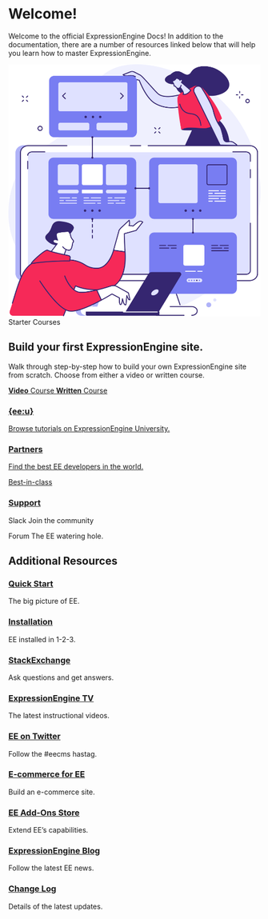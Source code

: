 <!--
    This source file is part of the open source project
    ExpressionEngine User Guide (https://github.com/ExpressionEngine/ExpressionEngine-User-Guide)

    @link      https://expressionengine.com/
    @copyright Copyright (c) 2003-2020, Packet Tide, LLC (https://packettide.com)
    @license   https://expressionengine.com/license Licensed under Apache License, Version 2.0
-->

# Welcome!

Welcome to the official ExpressionEngine Docs! In addition to the documentation, there are a number of resources linked below that will help you learn how to master ExpressionEngine.

<div id="welcome-introduce" class="max-w-full mx-auto p-8 lg:p-10 bg-white rounded-lg shadow-black flex mt-12 flex-wrap lg:flex-nowrap">
    <div class="w-64 h-64 mr-10 flex-shrink-0 mb-4 lg:mb-0">
        <img src="_images/welcome-image.svg" width="max-w-full mb-0">
    </div>
    <div class="mb-0">
        <span class="text-red font-bold uppercase text-xs mb-4 block tracking-wider">Starter Courses</span>
        <h2 class="text-purple-dark mb-4 leading-snug p-0 mt-0 border-none ">Build your first ExpressionEngine site.</h2>
        <p class="text-purple-dark text-base pb-7 mb-0">Walk through step-by-step how to build your own ExpressionEngine site from scratch. Choose from either a video or written course.</p>
        <p class="links-wrapper flex mb-0 flex-wrap xl:flex-nowrap">
            <a href="https://u.expressionengine.com/course/getting-started-with-expressionengine-video-course" class="inline-flex text-base h-12 leading-none justify-center items-center bg-red mb-4 xl:mb-0 mr-2.5 rounded-5 border border-solid border-red hover:bg-white hover:text-red" target="_BLANK">
                <strong>Video</strong>&nbsp;Course
                <i class="fas fa-arrow-right ml-2"></i>
            </a>
            <a href="https://u.expressionengine.com/course/introduction-to-building-an-expressionengine-site" class="inline-flex text-base h-12 leading-none justify-center items-center bg-red rounded-5 border border-solid border-red hover:bg-white hover:text-red" target="_BLANK">
                <strong>Written</strong>&nbsp;Course
                <i class="fas fa-arrow-right ml-2"></i>
            </a>
        </p>
    </div>
</div>

<div id="welcome-grid" class="grid grid-cols-1 lg:grid-cols-3 gap-x-6 gap-y-6 lg:gap-y-0 my-8">
    <a href="https://u.expressionengine.com" class="university rounded-lg bg-purple-new mb-0 text-white text-center overflow-hidden px-7 py-9 flex items-center justify-start flex-col relative border-none" target="_BLANK">
        <h3 class="text-3xl xl:text-5xl mb-7 mt-0 font-normal">{ee:u}</h3>
        <p class="text-base text-white text-opacity-80 mb-0">Browse tutorials on ExpressionEngine University.</p>
    </a>
    <a href="https://expressionengine.com/partners" class="partners rounded-lg bg-purple-lightest mb-0 text-center overflow-hidden pt-5 pb-7 px-7 flex items-center justify-center flex-col relative border-none" target="_BLANK">
        <span class="flex items-center justify-center rounded-full bg-purple-new p-4">
            <i class="fas fa-star text-4xl text-white text-opacity-50"></i>
        </span>
        <h3 class="text-purple-dark mt-3 mb-2">Partners</h3>
        <p class="text-base text-brand text-opacity-70 mb-0">Find the best EE developers in the world.</p>
    </a>
    <a href="https://expressionengine.com/support" class="support rounded-lg flex items-center justify-center flex-col bg-purple-regular text-white mb-0 relative h-56 lg:h-auto pt-5 pb-7 px-7 border-none" target="_BLANK">
        <p class="uppercase text-sm font-semibold mb-0">Best-in-class</p>
        <h3 class="m-0 font-semibold">Support</h3>
    </a>
</div>

<div id="welcome-links" class="grid grid-cols-1 lg:grid-cols-2 gap-x-7 gap-y-7 lg:gap-y-0 mb-12">
    <div class="slack rounded-lg bg-purple-regular pl-5 pr-6 py-3.5 relative flex mb-0 items-center">
        <p class="mr-4 flex-shrink-0 w-16 mb-0">
            <i class="fab fa-slack text-7xl text-white"></i>
        </p>
        <p class="mb-0 flex flex-wrap w-full items-center">
            <span class="title text-white font-semibold block w-full leading-none">Slack</span>
            <span class="flex text-base text-white text-opacity-70 w-full leading-none items-center">Join the community<i class="fas fa-arrow-right text-base ml-auto"></i></span>
        </p>
        <a href="https://expressionengine.com/blog/join-us-in-slack" class="absolute w-full h-full inset-0 border-none" target="_BLANK"></a>
    </div>
    <div class="forums rounded-lg bg-purple-lightest pl-5 pr-6 py-3.5 relative flex mb-0 items-center">
        <p class="mr-4 flex-shrink-0 w-16 h-16 bg-purple-tint rounded-5 flex items-center justify-center mb-0">
            <i class="fas fa-comment text-4xl text-white"></i>
        </p>
        <p class="mb-0 flex flex-wrap w-full items-center">
            <span class="title text-brand font-semibold block leading-none w-full">Forum</span>
            <span class="flex items-center text-base text-brand text-opacity-70 leading-none w-full">The EE watering hole.<i class="fas fa-arrow-right text-base ml-auto"></i></span>
        </p>
        <a href="https://expressionengine.com/forums" class="absolute w-full h-full inset-0 border-none" target="_BLANK"></a>
    </div>
</div>

<div id="welcome-resources">
    <h2 class="bold text-black mb-4 mt-0 pt-0 border-none">Additional Resources</h2>
    <div class="resources grid rid-cols-1 lg:grid-cols-3 gap-x-6 gap-y-4 lg:gap-y-8 pt-6 border-t border-gray">
        <div class="item relative pl-7 mb-0 border-none">
            <span class="absolute text-lg text-purple-light top-0.5 left-0"><i class="fas fa-bolt"></i></span>
            <div class="mb-0">
                <h3 class="text-lg text-purple-light font-semibold m-0"><a href="https://docs.expressionengine.com/v6/getting-started/the-big-picture.html">Quick Start</a></h3>
                <p class="text-sm mb-0 text-black text-opacity-45">The big picture of EE.</p>
            </div>
        </div>
        <div class="item relative pl-7 mb-0">
            <span class="absolute text-lg text-purple-light top-0.5 left-0"><i class="fas fa-download"></i></span>
            <div class="mb-0">
                <h3 class="text-lg text-purple-light font-semibold m-0"><a href="https://docs.expressionengine.com/v6/installation/installation.html" class="text-current">Installation</a></h3>
                <p class="text-sm mb-0 text-black text-opacity-45">EE installed in 1-2-3.</p>
            </div>
        </div>
        <div class="item relative pl-7 mb-0">
            <span class="absolute text-lg text-purple-light top-0.5 left-0"><i class="fab fa-stack-exchange"></i></span>
            <div class="mb-0">
                <h3 class="text-lg text-purple-light font-semibold m-0"><a href="https://expressionengine.stackexchange.com/" class="text-current" target="_BLANK">StackExchange</a></h3>
                <p class="text-sm mb-0 text-black text-opacity-45">Ask questions and get answers.</p>
            </div>
        </div>
        <div class="item relative pl-7 mb-0">
            <span class="absolute text-lg text-purple-light top-0.5 left-0"><i class="fab fa-youtube"></i></span>
            <div class="mb-0">
                <h3 class="text-lg text-purple-light font-semibold m-0"><a href="https://www.youtube.com/ExpressionEngineTV" class="text-current" target="_BLANK">ExpressionEngine TV</a></h3>
                <p class="text-sm mb-0 text-black text-opacity-45">The latest instructional videos.</p>
            </div>
        </div>
        <div class="item relative pl-7 mb-0">
            <span class="absolute text-lg text-purple-light top-0.5 left-0"><i class="fab fa-twitter-square"></i></span>
            <div class="mb-0">
                <h3 class="text-lg text-purple-light font-semibold m-0"><a href="https://twitter.com/eecms" class="text-current" target="_BLANK">EE on Twitter</a></h3>
                <p class="text-sm mb-0 text-black text-opacity-45">Follow the #eecms hastag.</p>
            </div>
        </div>
        <div class="item relative pl-7 mb-0">
            <span class="absolute text-lg text-purple-light top-0.5 left-0"><i class="fas fa-credit-card"></i></span>
            <div class="mb-0">
                <h3 class="text-lg text-purple-light font-semibold m-0"><a href="https://u.expressionengine.com/course/building-an-e-commerce-website-with-expressionengine" class="text-current" target="_BLANK">E-commerce for EE</a></h3>
                <p class="text-sm mb-0 text-black text-opacity-45">Build an e-commerce site.</p>
            </div>
        </div>
        <div class="item relative pl-7 mb-0">
            <span class="absolute text-lg text-purple-light top-0.5 left-0"><i class="fas fa-puzzle-piece"></i></span>
            <div class="mb-0">
                <h3 class="text-lg text-purple-light font-semibold m-0"><a href="https://expressionengine.com/add-ons" class="text-current" target="_BLANK">EE Add-Ons Store</a></h3>
                <p class="text-sm mb-0 text-black text-opacity-45">Extend EE’s capabilities.</p>
            </div>
        </div>
        <div class="item relative pl-7 mb-0">
            <span class="absolute text-lg text-purple-light top-0.5 left-0"><i class="fas fa-pencil-alt"></i></span>
            <div class="mb-0">
                <h3 class="text-lg text-purple-light font-semibold m-0"><a href="https://expressionengine.com/blog" class="text-current" target="_BLANK">ExpressionEngine Blog</a></h3>
                <p class="text-sm mb-0 text-black text-opacity-45">Follow the latest EE news.</p>
            </div>
        </div>
        <div class="item relative pl-7 mb-0">
            <span class="absolute text-lg text-purple-light top-0.5 left-0"><i class="fas fa-clipboard"></i></span>
            <div class="mb-0">
                <h3 class="text-lg text-purple-light font-semibold m-0"><a href="https://docs.expressionengine.com/v6/installation/changelog.html" class="text-current">Change Log</a></h3>
                <p class="text-sm mb-0 text-black text-opacity-45">Details of the latest updates.</p>
            </div>
        </div>
    </div>
</div>